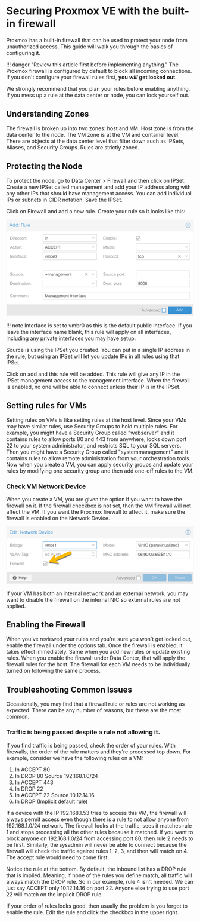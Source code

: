 # Securing Proxmox VE with the built-in firewall

Proxmox has a built-in firewall that can be used to protect your node from unauthorized access. This guide will walk you through the basics of configuring it.

!!! danger "Review this article first before implementing anything."
    The Proxmox firewall is configured by default to block all incoming connections. If you don't configure your firewall rules first, **you *will* get locked out**.

We strongly recommend that you plan your rules before enabling anything. If you mess up a rule at the data center or node, you can lock yourself out.

## Understanding Zones

The firewall is broken up into two zones: host and VM. Host zone is from the data center to the node. The VM zone is at the VM and container level. There are objects at the data center level that filter down such as IPSets, Aliases, and Security Groups. Rules are strictly zoned.

## Protecting the Node

To protect the node, go to Data Center > Firewall and then click on IPSet. Create a new IPSet called management and add your IP address along with any other IPs that should have management access. You can add individual IPs or subnets in CIDR notation. Save the IPSet.

Click on Firewall and add a new rule. Create your rule so it looks like this:

![Firewall Rule](images/add-rule-mgt.png)

!!! note
    Interface is set to vmbr0 as this is the default public interface. If you leave the interface name blank, this rule will apply on all interfaces, including any private interfaces you may have setup.

Source is using the IPSet you created. You can put in a single IP address in the rule, but using an IPSet will let you update IPs in all rules using that IPSet.

Click on add and this rule will be added. This rule will give any IP in the IPSet management access to the management interface. When the firewall is enabled, no one will be able to connect unless their IP is in the IPSet.

## Setting rules for VMs

Setting rules on VMs is like setting rules at the host level. Since your VMs may have similar rules, use Security Groups to hold multiple rules. For example, you might have a Security Group called "webserver" and it contains rules to allow ports 80 and 443 from anywhere, locks down port 22 to your system administrator, and restricts SQL to your SQL servers. Then you might have a Security Group called "systemmanagement" and it contains rules to allow remote administration from your orchestration tools. Now when you create a VM, you can apply security groups and update your rules by modifying one security group and then add one-off rules to the VM.

### Check VM Network Device

When you create a VM, you are given the option if you want to have the firewall on it. If the firewall checkbox is not set, then the VM firewall will not affect the VM. If you want the Proxmox firewall to affect it, make sure the firewall is enabled on the Network Device.

![VM Firewall](images/vm-firewall-enable.png)

If your VM has both an internal network and an external network, you may want to disable the firewall on the internal NIC so external rules are not applied.

## Enabling the Firewall

When you've reviewed your rules and you're sure you won't get locked out, enable the firewall under the options tab. Once the firewall is enabled, it takes effect immediately. Same when you add new rules or update existing rules. When you enable the firewall under Data Center, that will apply the firewall rules for the host. The firewall for each VM needs to be individually turned on following the same process.

## Troubleshooting Common Issues

Occasionally, you may find that a firewall rule or rules are not working as expected. There can be any number of reasons, but these are the most common.

### Traffic is being passed despite a rule not allowing it.

If you find traffic is being passed, check the order of your rules. With firewalls, the order of the rule matters and they're processed top down. For example, consider we have the following rules on a VM:

1. In ACCEPT 80
2. In DROP 80 Source 192.168.1.0/24
3. In ACCEPT 443
4. In DROP 22
5. In ACCEPT 22 Source 10.12.14.16
6. In DROP (Implicit default rule)

If a device with the IP 192.168.1.53 tries to access this VM, the firewall will always permit access even though there is a rule to not allow anyone from 192.168.1.0/24 network. The firewall looks at the traffic, sees it matches rule 1 and stops processing all the other rules because it matched. If you want to block anyone on 192.168.1.0/24 from accessing port 80, then rule 2 needs to be first. Similarly, the sysadmin will never be able to connect because the firewall will check the traffic against rules 1, 2, 3, and then will match on 4. The accept rule would need to come first.

Notice the rule at the bottom. By default, the inbound list has a DROP rule that is implied. Meaning, if none of the rules you define match, all traffic will always match the DROP rule. So in our example, rule 4 isn't needed. We can just say ACCEPT only 10.12.14.16 on port 22. Anyone else trying to use port 22 will match on the implicit DROP rule.

If your order of rules looks good, then usually the problem is you forgot to enable the rule. Edit the rule and click the checkbox in the upper right.